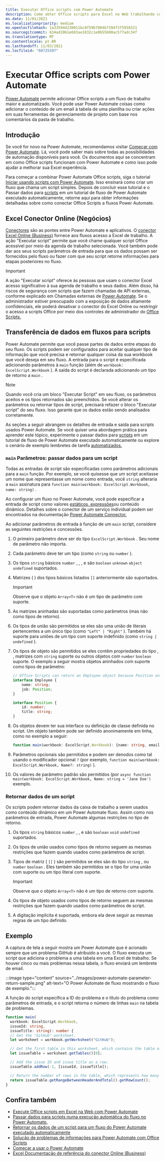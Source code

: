 ```yaml
---
title: Executar Office scripts com Power Automate
description: Como obter Office scripts para Excel na Web trabalhando com um fluxo de trabalho Power Automate.
ms.date: 11/01/2021
ms.localizationpriority: medium
ms.openlocfilehash: 1a335944230011bc8f5967004b7394f3f5958321
ms.sourcegitcommit: 634ad2061e683ae1032c1e0b55b00ac577adc34f
ms.translationtype: MT
ms.contentlocale: pt-BR
ms.lasthandoff: 11/03/2021
ms.locfileid: "60725597"
---
```

# <a name="run-office-scripts-with-power-automate"></a>Executar Office scripts com Power Automate

[Power Automate](https://flow.microsoft.com) permite adicionar Office scripts a um fluxo de trabalho maior e automatizado. Você pode usar Power Automate coisas como adicionar o conteúdo de um email à tabela de uma planilha ou criar ações em suas ferramentas de gerenciamento de projeto com base nos comentários da pasta de trabalho.

## <a name="get-started"></a>Introdução

Se você for novo na Power Automate, recomendamos visitar [Começar com Power Automate](/power-automate/getting-started). Lá, você pode saber mais sobre todas as possibilidades de automação disponíveis para você. Os documentos aqui se concentram em como Office scripts funcionam com Power Automate e como isso pode ajudar a melhorar sua Excel experiência.

Para começar a combinar Power Automate Office scripts, siga o tutorial [Iniciar usando scripts com Power Automate](../tutorials/excel-power-automate-manual.md). Isso ensinará como criar um fluxo que chama um script simples. Depois de concluir esse tutorial e o Passar dados para [scripts](../tutorials/excel-power-automate-trigger.md) em um tutorial de fluxo de Power Automate executado automaticamente, retorne aqui para obter informações detalhadas sobre como conectar Office Scripts a fluxos Power Automate.

## <a name="excel-online-business-connector"></a>Excel Conector Online (Negócios)

[Conectores](/connectors/connectors) são as pontes entre Power Automate e aplicativos. O [conector Excel Online (Business)](/connectors/excelonlinebusiness) fornece aos fluxos acesso a Excel de trabalho. A ação "Executar script" permite que você chame qualquer script Office acessível por meio da agenda de trabalho selecionada. Você também pode dar aos seus scripts parâmetros de entrada para que os dados possam ser fornecidos pelo fluxo ou fazer com que seu script retorne informações para etapas posteriores no fluxo.

> [!IMPORTANT]
> A ação "Executar script" oferece às pessoas que usam o conector Excel acesso significativo à sua agenda de trabalho e seus dados. Além disso, há riscos de segurança com scripts que fazem chamadas de API externas, conforme explicado em Chamadas externas de [Power Automate](external-calls.md). Se o administrador estiver preocupado com a exposição de dados altamente confidenciais, ele poderá desativar o conector do Excel Online ou restringir o acesso a scripts Office por meio dos controles de administrador do [Office Scripts.](/microsoft-365/admin/manage/manage-office-scripts-settings)

## <a name="data-transfer-in-flows-for-scripts"></a>Transferência de dados em fluxos para scripts

Power Automate permite que você passe partes de dados entre etapas do seu fluxo. Os scripts podem ser configurados para aceitar qualquer tipo de informação que você precisa e retornar qualquer coisa da sua workbook que você deseja em seu fluxo. A entrada para o script é especificada adicionando parâmetros à `main` função (além de `workbook: ExcelScript.Workbook` ). A saída do script é declarada adicionando um tipo de retorno a `main` .

> [!NOTE]
> Quando você cria um bloco "Executar Script" em seu fluxo, os parâmetros aceitos e os tipos retornados são preenchidos. Se você alterar os parâmetros ou retornar tipos de script, precisará refazer o bloco "Executar script" do seu fluxo. Isso garante que os dados estão sendo analisados corretamente.

As seções a seguir abrangem os detalhes de entrada e saída para scripts usados Power Automate. Se você quiser uma abordagem prática para aprender este tópico, experimente o passar dados para [scripts](../tutorials/excel-power-automate-trigger.md) em um tutorial de fluxo de Power Automate executado automaticamente ou explore o cenário de exemplo lembretes de tarefa [automatizados.](../resources/scenarios/task-reminders.md)

### <a name="main-parameters-pass-data-to-a-script"></a>`main` Parâmetros: passar dados para um script

Todas as entradas de script são especificadas como parâmetros adicionais para a `main` função. Por exemplo, se você quisesse que um script aceitasse um nome que representasse um nome como entrada, você `string` alteraria a `main` assinatura para `function main(workbook: ExcelScript.Workbook, name: string)` .

Ao configurar um fluxo no Power Automate, você pode especificar a entrada de script como valores [estáticos, expressões](/power-automate/use-expressions-in-conditions)ou conteúdo dinâmico. Detalhes sobre o conector de um serviço individual podem ser encontrados na documentação [Power Automate Connector.](/connectors/)

Ao adicionar parâmetros de entrada à função de um `main` script, considere as seguintes restrições e concessões.

1. O primeiro parâmetro deve ser do tipo `ExcelScript.Workbook` . Seu nome de parâmetro não importa.

1. Cada parâmetro deve ter um tipo (como `string` ou `number` ).

1. Os tipos `string` básicos `number` , , , e são `boolean` `unknown` `object` `undefined` suportados.

1. Matrizes ( ) dos tipos básicos listados `[]` anteriormente são suportados.
    > [!IMPORTANT]
    > Observe que o objeto `Array<T>` não é um tipo de parâmetro com suporte.

1. As matrizes aninhadas são suportadas como parâmetros (mas não como tipos de retorno).

1. Os tipos de união são permitidos se eles são uma união de literais pertencentes a um único tipo (como `"Left" | "Right"` ). Também há suporte para uniões de um tipo com suporte indefinido (como `string | undefined` ).

1. Os tipos de objeto são permitidos se eles contêm propriedades do tipo , , matrizes com `string` suporte ou outros objetos com `number` `boolean` suporte. O exemplo a seguir mostra objetos aninhados com suporte como tipos de parâmetro:

    ```TypeScript
    // Office Scripts can return an Employee object because Position only contains strings and numbers.
    interface Employee {
        name: string;
        job: Position;
    }

    interface Position {
        id: number;
        title: string;
    }
    ```

1. Os objetos devem ter sua interface ou definição de classe definida no script. Um objeto também pode ser definido anonimamente em linha, como no exemplo a seguir:

    ```TypeScript
    function main(workbook: ExcelScript.Workbook): {name: string, email: string}
    ```

1. Parâmetros opcionais são permitidos e podem ser denodos como tal usando o modificador opcional `?` (por exemplo, `function main(workbook: ExcelScript.Workbook, Name?: string)` ).

1. Os valores de parâmetro padrão são permitidos (por `async function main(workbook: ExcelScript.Workbook, Name: string = 'Jane Doe')` exemplo.

### <a name="return-data-from-a-script"></a>Retornar dados de um script

Os scripts podem retornar dados da caixa de trabalho a serem usados como conteúdo dinâmico em um Power Automate fluxo. Assim como nos parâmetros de entrada, Power Automate algumas restrições no tipo de retorno.

1. Os tipos `string` básicos `number` , , e são `boolean` `void` `undefined` suportados.

1. Os tipos de união usados como tipos de retorno seguem as mesmas restrições que fazem quando usados como parâmetros de script.

1. Tipos de matriz ( `[]` ) são permitidos se eles são do tipo `string` , ou `number` `boolean` . Eles também são permitidos se o tipo for uma união com suporte ou um tipo literal com suporte.
    > [!IMPORTANT]
    > Observe que o objeto `Array<T>` não é um tipo de retorno com suporte.

1. Os tipos de objeto usados como tipos de retorno seguem as mesmas restrições que fazem quando usados como parâmetros de script.

1. A digitação implícita é suportada, embora ela deve seguir as mesmas regras de um tipo definido.

## <a name="example"></a>Exemplo

A captura de tela a seguir mostra um Power Automate [](https://github.com/) que é acionado sempre que um problema GitHub é atribuído a você. O fluxo executa um script que adiciona o problema a uma tabela em uma Excel de trabalho. Se houver cinco ou mais problemas nessa tabela, o fluxo enviará um lembrete de email.

:::image type="content" source="../images/power-automate-parameter-return-sample.png" alt-text="O Power Automate de fluxo mostrando o fluxo de exemplo.":::

A função do script especifica a ID do problema e o título do problema como parâmetros de entrada, e o script retorna o número de linhas `main` na tabela de problemas.

```TypeScript
function main(
  workbook: ExcelScript.Workbook,
  issueId: string,
  issueTitle: string): number {
  // Get the "GitHub" worksheet.
  let worksheet = workbook.getWorksheet("GitHub");

  // Get the first table in this worksheet, which contains the table of GitHub issues.
  let issueTable = worksheet.getTables()[0];

  // Add the issue ID and issue title as a row.
  issueTable.addRow(-1, [issueId, issueTitle]);

  // Return the number of rows in the table, which represents how many issues are assigned to this user.
  return issueTable.getRangeBetweenHeaderAndTotal().getRowCount();
}
```

## <a name="see-also"></a>Confira também

- [Execute Office scripts em Excel na Web com Power Automate](../tutorials/excel-power-automate-manual.md)
- [Passar dados para scripts numa execução automática do fluxo no Power Automate.](../tutorials/excel-power-automate-trigger.md)
- [Retornar os dados de um script para um fluxo do Power Automate executado automaticamente](../tutorials/excel-power-automate-returns.md)
- [Solução de problemas de informações para Power Automate com Office Scripts](../testing/power-automate-troubleshooting.md)
- [Começar a usar o Power Automate](/power-automate/getting-started)
- [Excel Documentação de referência do conector Online (Business)](/connectors/excelonlinebusiness/)
